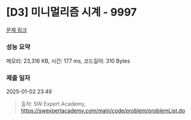 # [D3] 미니멀리즘 시계 - 9997 

[문제 링크](https://swexpertacademy.com/main/code/problem/problemDetail.do?contestProbId=AXIvNBzKapEDFAXR) 

### 성능 요약

메모리: 23,316 KB, 시간: 177 ms, 코드길이: 310 Bytes

### 제출 일자

2025-01-02 23:49



> 출처: SW Expert Academy, https://swexpertacademy.com/main/code/problem/problemList.do